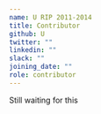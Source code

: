 ```yaml
---
name: U RIP 2011-2014
title: Contributor
github: U
twitter: ""
linkedin: ""
slack: ""
joining_date: ""
role: contributor
---
```


Still waiting for this
